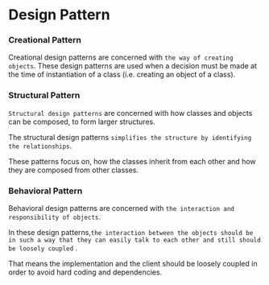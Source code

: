 Design Pattern
===============
### Creational Pattern

Creational design patterns are concerned with `the way of creating objects`. These design patterns are used when a decision must be made at the time of instantiation of a class (i.e. creating an object of a class).

### Structural Pattern

`Structural design patterns` are concerned with how classes and objects can be composed, to form larger structures.

The structural design patterns `simplifies the structure by identifying the relationships`.

These patterns focus on, how the classes inherit from each other and how they are composed from other classes.

### Behavioral Pattern

Behavioral design patterns are concerned with `the interaction and responsibility of objects`.

In these design patterns,`the interaction between the objects should be in such a way that they can easily talk to each other and still should be loosely coupled`
.

That means the implementation and the client should be loosely coupled in order to avoid hard coding and dependencies.